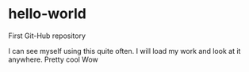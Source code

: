 # hello-world
First Git-Hub repository

I can see myself using this quite often. I will load my work and look at it anywhere. Pretty cool Wow
